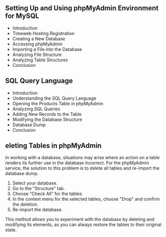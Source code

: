 ## Setting Up and Using phpMyAdmin Environment for MySQL

- Introduction
- Timeweb Hosting Registration
- Creating a New Database
- Accessing phpMyAdmin
- Importing a File into the Database
- Analyzing File Structure
- Analyzing Table Structures
- Conclusion

## SQL Query Language

- Introduction
- Understanding the SQL Query Language
- Opening the Products Table in phpMyAdmin
- Analyzing SQL Queries
- Adding New Records to the Table
- Modifying the Database Structure
- Database Dump
- Conclusion

## eleting Tables in phpMyAdmin

In working with a database, situations may arise where an action on a table renders its further use in the database incorrect.
For the phpMyAdmin service, the solution to this problem is to delete all tables and re-import the database dump.

1. Select your database.
2. Go to the "Structure" tab.
3. Choose "Check All" for the tables.
4. In the context menu for the selected tables, choose "Drop" and confirm the deletion.
5. Re-import the database.

This method allows you to experiment with the database by deleting and modifying its elements, as you can always restore the tables to their original state.
